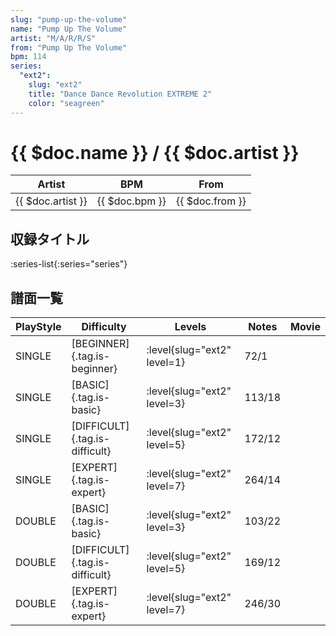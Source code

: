 ```yaml
---
slug: "pump-up-the-volume"
name: "Pump Up The Volume"
artist: "M/A/R/R/S"
from: "Pump Up The Volume"
bpm: 114
series:
  "ext2":
    slug: "ext2"
    title: "Dance Dance Revolution EXTREME 2"
    color: "seagreen"
---
```


# {{ $doc.name }} / {{ $doc.artist }}

|Artist|BPM|From|
|------|---|----|
|{{ $doc.artist }}|{{ $doc.bpm }}|{{ $doc.from }}|

## 収録タイトル

:series-list{:series="series"}

## 譜面一覧

|PlayStyle|Difficulty|Levels|Notes|Movie|
|---------|----------|------|-----|-----|
|SINGLE|[BEGINNER]{.tag.is-beginner}|:level{slug="ext2" level=1}|72/1||
|SINGLE|[BASIC]{.tag.is-basic}|:level{slug="ext2" level=3}|113/18||
|SINGLE|[DIFFICULT]{.tag.is-difficult}|:level{slug="ext2" level=5}|172/12||
|SINGLE|[EXPERT]{.tag.is-expert}|:level{slug="ext2" level=7}|264/14||
|DOUBLE|[BASIC]{.tag.is-basic}|:level{slug="ext2" level=3}|103/22||
|DOUBLE|[DIFFICULT]{.tag.is-difficult}|:level{slug="ext2" level=5}|169/12||
|DOUBLE|[EXPERT]{.tag.is-expert}|:level{slug="ext2" level=7}|246/30||
